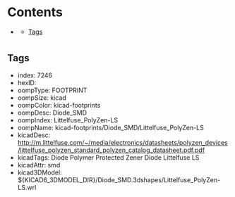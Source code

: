 



Contents
========

* [](#)
	* [Tags](#tags)

# 

## Tags

- index: 7246
- hexID: 
- oompType: FOOTPRINT
- oompSize: kicad
- oompColor: kicad-footprints
- oompDesc: Diode_SMD
- oompIndex: Littelfuse_PolyZen-LS
- oompName: kicad-footprints/Diode_SMD/Littelfuse_PolyZen-LS
- kicadDesc: http://m.littelfuse.com/~/media/electronics/datasheets/polyzen_devices/littelfuse_polyzen_standard_polyzen_catalog_datasheet.pdf.pdf
- kicadTags: Diode Polymer Protected Zener Diode Littelfuse LS
- kicadAttr: smd
- kicad3DModel: ${KICAD6_3DMODEL_DIR}/Diode_SMD.3dshapes/Littelfuse_PolyZen-LS.wrl
